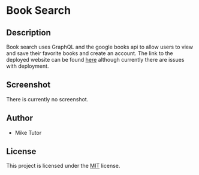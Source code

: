# Book Search

## Description

Book search uses GraphQL and the google books api to allow users to view and save their favorite books and create an account. The link to the deployed website can be found [here](https://powerful-shelf-41809.herokuapp.com/) although currently there are issues with deployment.

## Screenshot

There is currently no screenshot.

## Author

* Mike Tutor

## License

This project is licensed under the [MIT](LICENSE) license.
